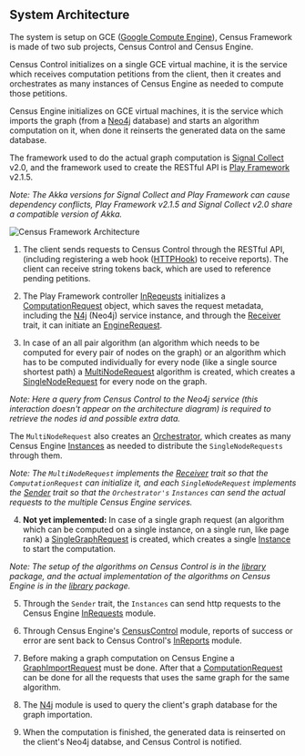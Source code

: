 System Architecture
-------------------

The system is setup on GCE ([Google Compute Engine](https://cloud.google.com/products/compute-engine)), Census Framework is made of two sub projects, Census Control and Census Engine.

Census Control initializes on a single GCE virtual machine, it is the service which receives computation petitions from the client, then it creates and orchestrates as many instances of Census Engine as needed to compute those petitions.

Census Engine initializes on GCE virtual machines, it is the service which imports the graph (from a [Neo4j](http://www.neo4j.org/) database) and starts an algorithm computation on it, when done it reinserts the generated data on the same database.

The framework used to do the actual graph computation is [Signal Collect](http://uzh.github.io/signal-collect/) v2.0, and the framework used to create the RESTful API is [Play Framework](http://www.playframework.com/) v2.1.5.

_Note: The Akka versions for Signal Collect and Play Framework can cause dependency conflicts, Play Framework v2.1.5 and Signal Collect v2.0 share a compatible version of Akka._

![Census Framework Architecture](https://raw.githubusercontent.com/FrancoAra/census-control/master/docs/images/Census_Framework_Architecture.jpeg)

1) The client sends requests to Census Control through the RESTful API, (including registering a web hook ([HTTPHook](https://github.com/FrancoAra/census-control/blob/master/app/controllers/HTTPHook.scala)) to receive reports). The client can receive string tokens back, which are used to reference pending petitions.

2) The Play Framework controller [InReqeusts](https://github.com/FrancoAra/census-control/blob/master/app/controllers/InReports.scala) initializes a [ComputationRequest](https://github.com/FrancoAra/census-control/blob/master/app/controllers/requests/ComputationRequest.scala) object, which saves the request metadata, including the [N4j](https://github.com/FrancoAra/census-control/blob/master/app/controllers/N4j.scala) (Neo4j) service instance, and through the [Receiver](https://github.com/FrancoAra/census-control/blob/master/app/compute/Receiver.scala) trait, it can initiate an [EngineRequest](https://github.com/FrancoAra/census-control/blob/master/app/compute/EngineRequest.scala).

3) In case of an all pair algorithm (an algorithm which needs to be computed for every pair of nodes on the graph) or an algorithm which has to be computed individually for every node (like a single source shortest path) a [MultiNodeRequest](https://github.com/FrancoAra/census-control/blob/master/app/compute/MultiNodeRequest.scala) algorithm is created, which creates a [SingleNodeRequest](https://github.com/FrancoAra/census-control/blob/master/app/compute/SingleNodeRequest.scala) for every node on the graph.

_Note: Here a query from Census Control to the Neo4j service (this interaction doesn't appear on the architecture diagram) is required to retrieve the nodes id and possible extra data._

The `MultiNodeRequest` also creates an [Orchestrator](https://github.com/FrancoAra/census-control/blob/master/app/instances/Orchestrator.scala), which creates as many Census Engine [Instances](https://github.com/FrancoAra/census-control/blob/master/app/instances/Instance.scala) as needed to distribute the `SingleNodeRequests` through them.

_Note: The `MultiNodeRequest` implements the [Receiver](https://github.com/FrancoAra/census-control/blob/master/app/compute/Receiver.scala) trait so that the `ComputationRequest` can initialize it, and each `SingleNodeRequest` implements the [Sender](https://github.com/FrancoAra/census-control/blob/master/app/compute/Sender.scala) trait so that the `Orchestrator's` `Instances` can send the actual requests to the multiple Census Engine services._

4) **Not yet implemented:** In case of a single graph request (an algorithm which can be computed on a single instance, on a single run, like page rank) a [SingleGraphRequest]() is created, which creates a single [Instance](https://github.com/FrancoAra/census-control/blob/master/app/instances/Instance.scala) to start the computation.

_Note: The setup of the algorithms on Census Control is in the [library](https://github.com/FrancoAra/census-control/tree/master/app/compute/library) package, and the actual implementation of the algorithms on Census Engine is in the [library](https://github.com/FrancoAra/census-engine/tree/master/app/compute/library) package._

5) Through the `Sender` trait, the `Instances` can send http requests to the Census Engine [InRequests](https://github.com/FrancoAra/census-engine/blob/master/app/controllers/InRequests.scala) module.

6) Through Census Engine's [CensusControl](https://github.com/FrancoAra/census-engine/blob/master/app/controllers/CensusControl.scala) module, reports of success or error are sent back to Census Control's [InReports](https://github.com/FrancoAra/census-control/blob/master/app/controllers/InReports.scala) module.

7) Before making a graph computation on Census Engine a [GraphImportRequest](https://github.com/FrancoAra/census-engine/blob/master/app/controllers/requests/GraphImportRequest.scala) must be done. After that a [ComputationRequest](https://github.com/FrancoAra/census-engine/blob/master/app/controllers/requests/ComputationRequest.scala) can be done for all the requests that uses the same graph for the same algorithm.

8) The [N4j](https://github.com/FrancoAra/census-engine/blob/master/app/controllers/N4j.scala) module is used to query the client's graph database for the graph importation.

9) When the computation is finished, the generated data is reinserted on the client's Neo4j databse, and Census Control is notified.
